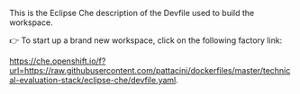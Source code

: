 This is the Eclipse Che description of the Devfile used to build the workspace.

👉 To start up a brand new workspace, click on the following factory link:

https://che.openshift.io/f?url=https://raw.githubusercontent.com/pattacini/dockerfiles/master/technical-evaluation-stack/eclipse-che/devfile.yaml.
